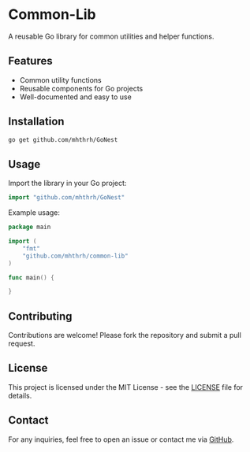 # Common-Lib

A reusable Go library for common utilities and helper functions.

## Features
- Common utility functions
- Reusable components for Go projects
- Well-documented and easy to use

## Installation
```sh
go get github.com/mhthrh/GoNest
```

## Usage
Import the library in your Go project:
```go
import "github.com/mhthrh/GoNest"
```

Example usage:
```go
package main

import (
    "fmt"
    "github.com/mhthrh/common-lib"
)

func main() {

}
```

## Contributing
Contributions are welcome! Please fork the repository and submit a pull request.

## License
This project is licensed under the MIT License - see the [LICENSE](LICENSE) file for details.

## Contact
For any inquiries, feel free to open an issue or contact me via [GitHub](https://github.com/mhthrh).

